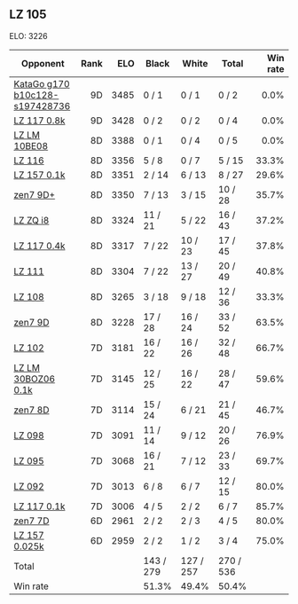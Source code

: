 ## LZ 105 ##

ELO: 3226

Opponent | Rank | ELO | Black | White | Total | Win rate
---------|-----:|----:|-------|-------|-------|-------:
[KataGo g170 b10c128-s197428736](KataGo%20g170%20b10c128-s197428736.md) | 9D | 3485 | 0 / 1 | 0 / 1 | 0 / 2 | 0.0%
[LZ 117 0.8k](LZ%20117%200.8k.md) | 9D | 3428 | 0 / 2 | 0 / 2 | 0 / 4 | 0.0%
[LZ LM 10BE08](LZ%20LM%2010BE08.md) | 8D | 3388 | 0 / 1 | 0 / 4 | 0 / 5 | 0.0%
[LZ 116](LZ%20116.md) | 8D | 3356 | 5 / 8 | 0 / 7 | 5 / 15 | 33.3%
[LZ 157 0.1k](LZ%20157%200.1k.md) | 8D | 3351 | 2 / 14 | 6 / 13 | 8 / 27 | 29.6%
[zen7 9D+](zen7%209D+.md) | 8D | 3350 | 7 / 13 | 3 / 15 | 10 / 28 | 35.7%
[LZ ZQ i8](LZ%20ZQ%20i8.md) | 8D | 3324 | 11 / 21 | 5 / 22 | 16 / 43 | 37.2%
[LZ 117 0.4k](LZ%20117%200.4k.md) | 8D | 3317 | 7 / 22 | 10 / 23 | 17 / 45 | 37.8%
[LZ 111](LZ%20111.md) | 8D | 3304 | 7 / 22 | 13 / 27 | 20 / 49 | 40.8%
[LZ 108](LZ%20108.md) | 8D | 3265 | 3 / 18 | 9 / 18 | 12 / 36 | 33.3%
[zen7 9D](zen7%209D.md) | 8D | 3228 | 17 / 28 | 16 / 24 | 33 / 52 | 63.5%
[LZ 102](LZ%20102.md) | 7D | 3181 | 16 / 22 | 16 / 26 | 32 / 48 | 66.7%
[LZ LM 30BOZ06 0.1k](LZ%20LM%2030BOZ06%200.1k.md) | 7D | 3145 | 12 / 25 | 16 / 22 | 28 / 47 | 59.6%
[zen7 8D](zen7%208D.md) | 7D | 3114 | 15 / 24 | 6 / 21 | 21 / 45 | 46.7%
[LZ 098](LZ%20098.md) | 7D | 3091 | 11 / 14 | 9 / 12 | 20 / 26 | 76.9%
[LZ 095](LZ%20095.md) | 7D | 3068 | 16 / 21 | 7 / 12 | 23 / 33 | 69.7%
[LZ 092](LZ%20092.md) | 7D | 3013 | 6 / 8 | 6 / 7 | 12 / 15 | 80.0%
[LZ 117 0.1k](LZ%20117%200.1k.md) | 7D | 3006 | 4 / 5 | 2 / 2 | 6 / 7 | 85.7%
[zen7 7D](zen7%207D.md) | 6D | 2961 | 2 / 2 | 2 / 3 | 4 / 5 | 80.0%
[LZ 157 0.025k](LZ%20157%200.025k.md) | 6D | 2959 | 2 / 2 | 1 / 2 | 3 / 4 | 75.0%
Total | | | 143 / 279 | 127 / 257 | 270 / 536 | 
Win rate| | | 51.3% | 49.4% | 50.4% | 
